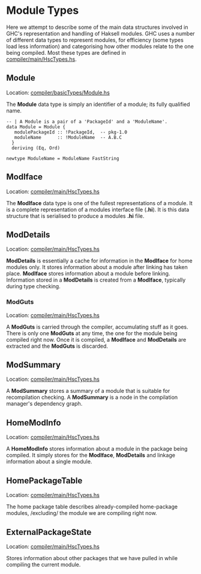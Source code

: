 # Module Types


Here we attempt to describe some of the main data structures involved in GHC's representation and handling of Haksell modules. GHC uses a number of different data types to represent modules, for efficiency (some types load less information) and categorising how other modules relate to the one being compiled. Most these types are defined in [compiler/main/HscTypes.hs](https://gitlab.haskell.org/ghc/ghc/blob/master/compiler/main/HscTypes.hs).

## Module


Location: [compiler/basicTypes/Module.hs](https://gitlab.haskell.org/ghc/ghc/blob/master/compiler/basicTypes/Module.hs)


The **Module** data type is simply an identifier of a module; its fully qualified name.

```wiki
-- | A Module is a pair of a 'PackageId' and a 'ModuleName'.
data Module = Module {
   modulePackageId :: !PackageId,  -- pkg-1.0
   moduleName      :: !ModuleName  -- A.B.C
  }
  deriving (Eq, Ord)

newtype ModuleName = ModuleName FastString
```

## ModIface


Location: [compiler/main/HscTypes.hs](https://gitlab.haskell.org/ghc/ghc/blob/master/compiler/main/HscTypes.hs)


The **ModIface** data type is one of the fullest representations of a module. It is a complete representation of a modules interface file (**.hi**). It is this data structure that is serialised to produce a modules **.hi** file.

## ModDetails


Location: [compiler/main/HscTypes.hs](https://gitlab.haskell.org/ghc/ghc/blob/master/compiler/main/HscTypes.hs)

**ModDetails** is essentially a cache for information in the **ModIface** for home modules only. It stores information about a module after linking has taken place. **ModIface** stores information about a module before linking. Information stored in a **ModDetails** is created from a **ModIface**, typically during type checking.

### ModGuts


Location: [compiler/main/HscTypes.hs](https://gitlab.haskell.org/ghc/ghc/blob/master/compiler/main/HscTypes.hs)


A **ModGuts** is carried through the compiler, accumulating stuff as it goes. There is only one **ModGuts** at any time, the one for the module being compiled right now.  Once it is compiled, a **ModIface** and **ModDetails** are extracted and the **ModGuts** is discarded.

## ModSummary


Location: [compiler/main/HscTypes.hs](https://gitlab.haskell.org/ghc/ghc/blob/master/compiler/main/HscTypes.hs)


A **ModSummary** stores a summary of a module that is suitable for recompilation checking. A **ModSummary** is a node in the compilation manager's dependency graph.

## HomeModInfo


Location: [compiler/main/HscTypes.hs](https://gitlab.haskell.org/ghc/ghc/blob/master/compiler/main/HscTypes.hs)


A **HomeModInfo** stores information about a module in the package being compiled. It simply stores for the **ModIface**, **ModDetails** and linkage information about a single module.

## HomePackageTable


Location: [compiler/main/HscTypes.hs](https://gitlab.haskell.org/ghc/ghc/blob/master/compiler/main/HscTypes.hs)


The home package table describes already-compiled home-package modules, /excluding/ the module we are compiling right now.

## ExternalPackageState


Location: [compiler/main/HscTypes.hs](https://gitlab.haskell.org/ghc/ghc/blob/master/compiler/main/HscTypes.hs)


Stores information about other packages that we have pulled in while compiling the current module.
